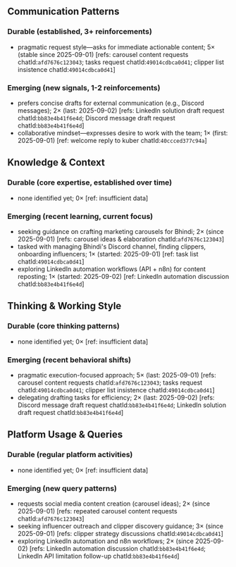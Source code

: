 ## Communication Patterns
### Durable (established, 3+ reinforcements)
- pragmatic request style—asks for immediate actionable content; 5× (stable since 2025-09-01) [refs: carousel content requests chatId:`afd7676c123043`; tasks request chatId:`49014cdbca0d41`; clipper list insistence chatId:`49014cdbca0d41`]

### Emerging (new signals, 1-2 reinforcements)
- prefers concise drafts for external communication (e.g., Discord messages); 2× (last: 2025-09-02) [refs: LinkedIn solution draft request chatId:`bb83e4b41f6e4d`; Discord message draft request chatId:`bb83e4b41f6e4d`]
- collaborative mindset—expresses desire to work with the team; 1× (first: 2025-09-01) [ref: welcome reply to kuber chatId:`40ccced377c94a`]

## Knowledge & Context
### Durable (core expertise, established over time)
- none identified yet; 0× [ref: insufficient data]

### Emerging (recent learning, current focus)
- seeking guidance on crafting marketing carousels for Bhindi; 2× (since 2025-09-01) [refs: carousel ideas & elaboration chatId:`afd7676c123043`]
- tasked with managing Bhindi's Discord channel, finding clippers, onboarding influencers; 1× (started: 2025-09-01) [ref: task list chatId:`49014cdbca0d41`]
- exploring LinkedIn automation workflows (API + n8n) for content reposting; 1× (started: 2025-09-02) [ref: LinkedIn automation discussion chatId:`bb83e4b41f6e4d`]

## Thinking & Working Style
### Durable (core thinking patterns)
- none identified yet; 0× [ref: insufficient data]

### Emerging (recent behavioral shifts)
- pragmatic execution-focused approach; 5× (last: 2025-09-01) [refs: carousel content requests chatId:`afd7676c123043`; tasks request chatId:`49014cdbca0d41`; clipper list insistence chatId:`49014cdbca0d41`]
- delegating drafting tasks for efficiency; 2× (last: 2025-09-02) [refs: Discord message draft request chatId:`bb83e4b41f6e4d`; LinkedIn solution draft request chatId:`bb83e4b41f6e4d`]

## Platform Usage & Queries
### Durable (regular platform activities)
- none identified yet; 0× [ref: insufficient data]

### Emerging (new query patterns)
- requests social media content creation (carousel ideas); 2× (since 2025-09-01) [refs: repeated carousel content requests chatId:`afd7676c123043`]
- seeking influencer outreach and clipper discovery guidance; 3× (since 2025-09-01) [refs: clipper strategy discussions chatId:`49014cdbca0d41`]
- exploring LinkedIn automation and n8n workflows; 2× (since 2025-09-02) [refs: LinkedIn automation discussion chatId:`bb83e4b41f6e4d`; LinkedIn API limitation follow-up chatId:`bb83e4b41f6e4d`]